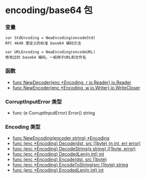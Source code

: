 # encoding/base64 包

### 变量

    var StdEncoding = NewEncoding(encodeStd)
    RFC 4648 里定义的标准 base64 编码方法

    var URLEncoding = NewEncoding(encodeURL)
    修改过的 base64 编码，一般用于URL和文件名

### 函数

- [func NewDecoder(enc *Encoding, r io.Reader) io.Reader](NewDecoder.md)
- [func NewEncoder(enc *Encoding, w io.Writer) io.WriteCloser](NewEncoder.md)

### CorruptInputError 类型

- func (e CorruptInputError) Error() string

### Encoding 类型

- [func NewEncoding(encoder string) *Encoding](NewEncoding.md)
- [func (enc *Encoding) Decode(dst, src []byte) (n int, err error)](Decode.md)
- [func (enc *Encoding) DecodeString(s string) ([]byte, error)](DecodeString.md)
- [func (enc *Encoding) DecodedLen(n int) int](DecodedLen.md)
- [func (enc *Encoding) Encode(dst, src []byte)](Encode.md)
- [func (enc *Encoding) EncodeToString(src []byte) string](EncodeToString.md)
- [func (enc *Encoding) EncodedLen(n int) int](EncodedLen.md)
